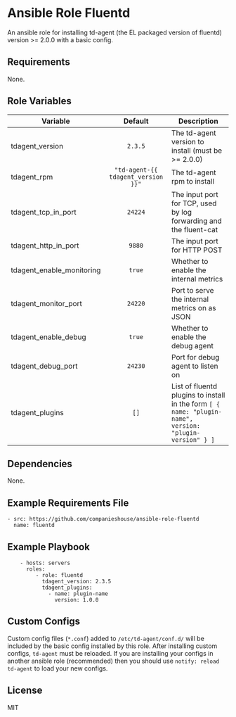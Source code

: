 Ansible Role Fluentd
====================

An ansible role for installing td-agent (the EL packaged version of fluentd) version >= 2.0.0 with a basic config.

Requirements
------------

None.

Role Variables
--------------

Variable                  |Default                            | Description
--------------------------|:---------------------------------:|-------------
tdagent_version           |`2.3.5`                            |The td-agent version to install (must be >= 2.0.0)
tdagent_rpm               |`"td-agent-{{ tdagent_version }}"` |The td-agent rpm to install
tdagent_tcp_in_port       |`24224`                            |The input port for TCP, used by log forwarding and the fluent-cat
tdagent_http_in_port      |`9880`                             |The input port for HTTP POST
tdagent_enable_monitoring |`true`                             |Whether to enable the internal metrics
tdagent_monitor_port      |`24220`                            |Port to serve the internal metrics on as JSON
tdagent_enable_debug      |`true`                             |Whether to enable the debug agent
tdagent_debug_port        |`24230`                            |Port for debug agent to listen on
tdagent_plugins           |`[]`                               |List of fluentd plugins to install in the form `[ { name: "plugin-name", version: "plugin-version" } ]`

Dependencies
------------

None.

Example Requirements File
-------------------------

```
- src: https://github.com/companieshouse/ansible-role-fluentd
  name: fluentd
```

Example Playbook
----------------
```
    - hosts: servers
      roles:
         - role: fluentd
           tdagent_version: 2.3.5
           tdagent_plugins:
             - name: plugin-name
               version: 1.0.0
```

Custom Configs
--------------

Custom config files (`*.conf`) added to `/etc/td-agent/conf.d/` will be included by the basic config installed by this role.  After installing custom configs, `td-agent` must be reloaded.  If you are installing your configs in another ansible role (recommended) then you should use `notify: reload td-agent` to load your new configs.

License
-------

MIT
